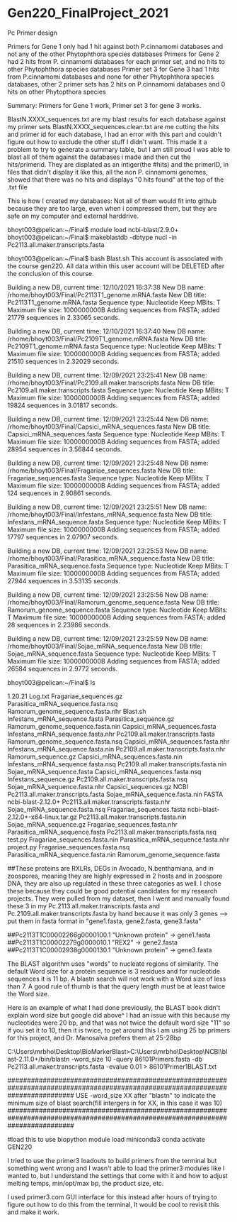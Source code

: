 # Gen220_FinalProject_2021
Pc Primer design

Primers for Gene 1 only had 1 hit against both P.cinnamomi databases and not any of the other Phytophthora species databases
Primers for Gene 2 had 2 hits from P. cinnamomi databases for each primer set, and no hits to other Phytophthora species databases
Primer set 3 for Gene 3 had 1 hits from P.cinnamomi databases and none for other Phytophthora species databases, other 2 primer sets has 2 hits on P.cinnamomi databases and 0 hits on other Phytopthora species

Summary: Primers for Gene 1 work, Primer set 3 for gene 3 works.

BlastN.XXXX_sequences.txt are my blast results for each database against my primer sets
BlastN.XXXX_sequences.clean.txt are me cutting the hits and primer id for each database, I had an error with this part and couldn't figure out how to exclude the other stuff I didn't want. This made it a problem to try to generate a summary table, but I am still proud I was able to blast all of them against the databases i made and then cut the hits/primerid.
They are displated as an intiger(the #hits) and the primerID, in files that didn't display it like this, all the non P. cinnamomi genomes, showed that there was no hits and displays "0 hits found" at the top of the .txt file



This is how I created my databases:
Not all of them would fit into github because they are too large, even when i compressed them, but they are safe on my computer and external harddrive.


bhoyt003@pelican:~/Final$ module load ncbi-blast/2.9.0+
bhoyt003@pelican:~/Final$ makeblastdb -dbtype nucl -in Pc2113.all.maker.transcripts.fasta


bhoyt003@pelican:~/Final$ bash Blast.sh
This account is associated with the course gen220.
All data within this user account will be DELETED after the conclusion of this course.


Building a new DB, current time: 12/10/2021 16:37:38
New DB name:   /rhome/bhoyt003/Final/Pc2113T1_genome.mRNA.fasta
New DB title:  Pc2113T1_genome.mRNA.fasta
Sequence type: Nucleotide
Keep MBits: T
Maximum file size: 1000000000B
Adding sequences from FASTA; added 21779 sequences in 2.33065 seconds.


Building a new DB, current time: 12/10/2021 16:37:40
New DB name:   /rhome/bhoyt003/Final/Pc2109T1_genome.mRNA.fasta
New DB title:  Pc2109T1_genome.mRNA.fasta
Sequence type: Nucleotide
Keep MBits: T
Maximum file size: 1000000000B
Adding sequences from FASTA; added 21510 sequences in 2.32029 seconds.


Building a new DB, current time: 12/09/2021 23:25:41
New DB name:   /rhome/bhoyt003/Final/Pc2109.all.maker.transcripts.fasta
New DB title:  Pc2109.all.maker.transcripts.fasta
Sequence type: Nucleotide
Keep MBits: T
Maximum file size: 1000000000B
Adding sequences from FASTA; added 19824 sequences in 3.01817 seconds.


Building a new DB, current time: 12/09/2021 23:25:44
New DB name:   /rhome/bhoyt003/Final/Capsici_mRNA_sequences.fasta
New DB title:  Capsici_mRNA_sequences.fasta
Sequence type: Nucleotide
Keep MBits: T
Maximum file size: 1000000000B
Adding sequences from FASTA; added 28954 sequences in 3.56844 seconds.


Building a new DB, current time: 12/09/2021 23:25:48
New DB name:   /rhome/bhoyt003/Final/Fragariae_sequences.fasta
New DB title:  Fragariae_sequences.fasta
Sequence type: Nucleotide
Keep MBits: T
Maximum file size: 1000000000B
Adding sequences from FASTA; added 124 sequences in 2.90861 seconds.


Building a new DB, current time: 12/09/2021 23:25:51
New DB name:   /rhome/bhoyt003/Final/Infestans_mRNA_sequence.fasta
New DB title:  Infestans_mRNA_sequence.fasta
Sequence type: Nucleotide
Keep MBits: T
Maximum file size: 1000000000B
Adding sequences from FASTA; added 17797 sequences in 2.07907 seconds.


Building a new DB, current time: 12/09/2021 23:25:53
New DB name:   /rhome/bhoyt003/Final/Parasitica_mRNA_sequence.fasta
New DB title:  Parasitica_mRNA_sequence.fasta
Sequence type: Nucleotide
Keep MBits: T
Maximum file size: 1000000000B
Adding sequences from FASTA; added 27944 sequences in 3.53135 seconds.


Building a new DB, current time: 12/09/2021 23:25:56
New DB name:   /rhome/bhoyt003/Final/Ramorum_genome_sequence.fasta
New DB title:  Ramorum_genome_sequence.fasta
Sequence type: Nucleotide
Keep MBits: T
Maximum file size: 1000000000B
Adding sequences from FASTA; added 28 sequences in 2.23986 seconds.


Building a new DB, current time: 12/09/2021 23:25:59
New DB name:   /rhome/bhoyt003/Final/Sojae_mRNA_sequence.fasta
New DB title:  Sojae_mRNA_sequence.fasta
Sequence type: Nucleotide
Keep MBits: T
Maximum file size: 1000000000B
Adding sequences from FASTA; added 26584 sequences in 2.9772 seconds.

bhoyt003@pelican:~/Final$ ls

1.20.21 Log.txt                   Fragariae_sequences.gz               Parasitica_mRNA_sequence.fasta.nsq      Ramorum_genome_sequence.fasta.nhr
Blast.sh                          Infestans_mRNA_sequence.fasta        Parasitica_sequence.gz                  Ramorum_genome_sequence.fasta.nin
Capsici_mRNA_sequences.fasta      Infestans_mRNA_sequence.fasta.nhr    Pc2109.all.maker.transcripts.fasta      Ramorum_genome_sequence.fasta.nsq
Capsici_mRNA_sequences.fasta.nhr  Infestans_mRNA_sequence.fasta.nin    Pc2109.all.maker.transcripts.fasta.nhr  Ramorum_sequence.gz
Capsici_mRNA_sequences.fasta.nin  Infestans_mRNA_sequence.fasta.nsq    Pc2109.all.maker.transcripts.fasta.nin  Sojae_mRNA_sequence.fasta
Capsici_mRNA_sequences.fasta.nsq  Infestans_sequence.gz                Pc2109.all.maker.transcripts.fasta.nsq  Sojae_mRNA_sequence.fasta.nhr
Capsici_sequences.gz              NCBI                                 Pc2113.all.maker.transcripts.fasta      Sojae_mRNA_sequence.fasta.nin
FASTA                             ncbi-blast-2.12.0+                   Pc2113.all.maker.transcripts.fasta.nhr  Sojae_mRNA_sequence.fasta.nsq
Fragariae_sequences.fasta         ncbi-blast-2.12.0+-x64-linux.tar.gz  Pc2113.all.maker.transcripts.fasta.nin  Sojae_mRNA_sequence.gz
Fragariae_sequences.fasta.nhr     Parasitica_mRNA_sequence.fasta       Pc2113.all.maker.transcripts.fasta.nsq  test.py
Fragariae_sequences.fasta.nin     Parasitica_mRNA_sequence.fasta.nhr   project.py
Fragariae_sequences.fasta.nsq     Parasitica_mRNA_sequence.fasta.nin   Ramorum_genome_sequence.fasta




##These proteins are RXLRs, DEGs in Avocado, N.benthamiana, and in zoospores, meaning they are highly expressed in 2 hosts and in zoospore DNA, they are also up regulated in these three categories as well. I chose these because they could be good potential candidates for my research projects. They were pulled from my dataset, then I went and manually found these 3 in my Pc.2113.all.maker.transcripts.fasta and Pc.2109.all.maker.transcripts.fasta by hand because it was only 3 genes --> put them in fasta format in "gene1.fasta, gene2.fasta, gene3.fasta"

##Pc2113T1C00002266g0000100.1  "Unknown protein"  -> gene1.fasta
##Pc2113T1C00002279g0000010.1  "REX2"             -> gene2.fasta
##Pc2113T1C00002938g0000130.1  "Unknown protein"  -> gene3.fasta

The BLAST algorithm uses "words" to nucleate regions of similarity. The default Word size for a protein sequence is 3 residues and for nucleotide sequences it is 11 bp. A blastn search will not work with a Word size of less than 7. A good rule of thumb is that the query length must be at least twice the Word size.

Here is an example of what I had done previously, the BLAST book didn't explain word size but google did above^ 
I had an issue with this because my nucleotides were 20 bp, and that was not twice the default word size "11" so if you set it to 10, then it is twice, to get around this I am using 25 bp primers for this project, and Dr. Manosalva prefers them at 25-28bp 

C:\Users\mrbho\Desktop\BioMarkerBlast>C:\Users\mrbho\Desktop\NCBI\blast-2.11.0+/bin/blastn -word_size 10 -query 86101Primers.fasta -db Pc2113.all.maker.transcripts.fasta -evalue 0.01 > 86101Primer1BLAST.txt

#################################################################################################################################
USE -word_size XX after "blastn" to indicate the minimum size of blast search(fill intergers in for XX, in this case it was 10)
#################################################################################################################################

#load this to use biopython
module load miniconda3
conda activate GEN220


I tried to use the primer3 loadouts to build primers from the terminal but something went wrong and I wasn't able to load the primer3 modules like I wanted to, but I understand the settings that come with it and how to adjust melting temps, min/opt/max bp, the product size, etc.

I used primer3.com GUI interface for this instead after hours of trying to figure out how to do this from the terminal, It would be cool to revisit this and make it work.


